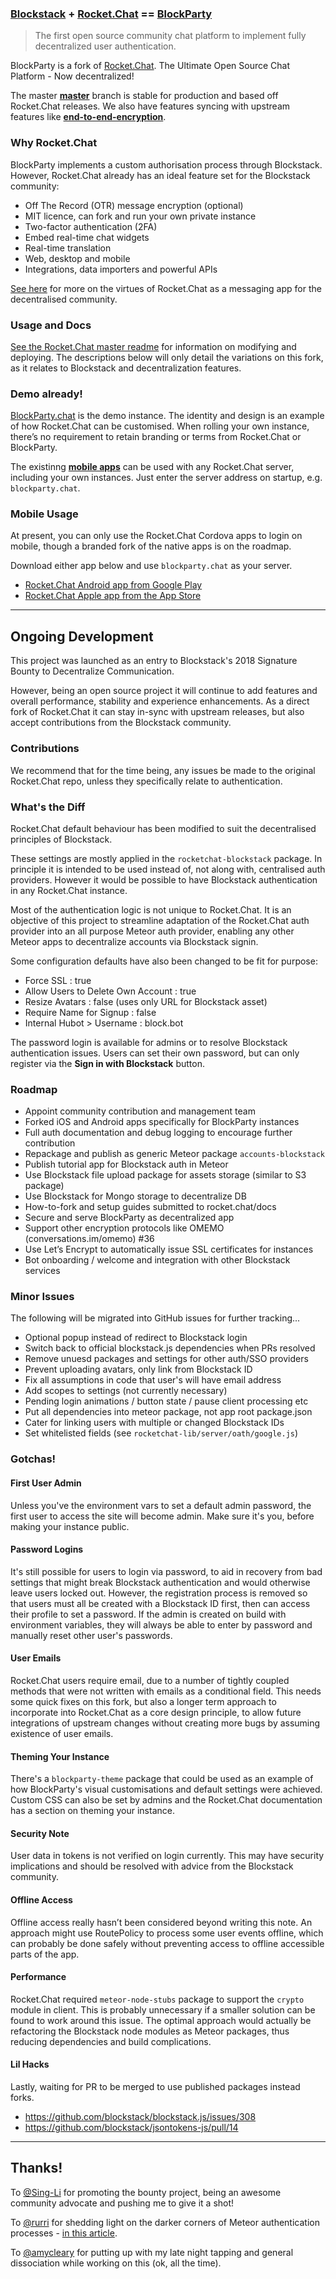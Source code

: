 [bs]:https://blockstack.org
[rc]:https://rocket.chat
[bp]:https://amazebot.github.io/blockparty
[e2e]:https://github.com/Amazebot/BlockParty/tree/feature/end-to-end-encryption
[master]:https://github.com/Amazebot/BlockParty/tree/master
[readme]:https://github.com/RocketChat/Rocket.Chat/blob/master/README.md
[android]:https://play.google.com/store/apps/details?id=com.konecty.rocket.chat
[apple]:https://itunes.apple.com/us/app/rocket-chat/id1028869439?mt=8

### [Blockstack][bs] + [Rocket.Chat][rc] == [BlockParty][bp]

> The first open source community chat platform to implement fully decentralized
> user authentication.

BlockParty is a fork of [Rocket.Chat](https://rocket.chat).
The Ultimate Open Source Chat Platform - Now decentralized!

The master [**master**][master] branch is stable for production and based off
Rocket.Chat releases. We also have features syncing with upstream features like
[**end-to-end-encryption**][e2e].

### Why Rocket.Chat

BlockParty implements a custom authorisation process through Blockstack.
However, Rocket.Chat already has an ideal feature set for the Blockstack
community:

- Off The Record (OTR) message encryption (optional)
- MIT licence, can fork and run your own private instance
- Two-factor authentication (2FA)
- Embed real-time chat widgets
- Real-time translation
- Web, desktop and mobile
- Integrations, data importers and powerful APIs

[See here](https://github.com/aragon/governance/issues/7) for more on the
virtues of Rocket.Chat as a messaging app for the decentralised community.

### Usage and Docs

[See the Rocket.Chat master readme][readme] for information on modifying and
deploying. The descriptions below will only detail the variations on this fork,
as it relates to Blockstack and decentralization features.

### Demo already!

[BlockParty.chat](blockparty.chat) is the demo instance. The identity and design
is an example of how Rocket.Chat can be customised. When rolling your own
instance, there’s no requirement to retain branding or terms from Rocket.Chat
or BlockParty.

The existinng [**mobile apps**](https://rocket.chat/download) can be used with
any Rocket.Chat server, including your own instances. Just enter the server
address on startup, e.g. `blockparty.chat`.

### Mobile Usage

At present, you can only use the Rocket.Chat Cordova apps to login on mobile,
though a branded fork of the native apps is on the roadmap.


Download either app below and use `blockparty.chat` as your server.

- [Rocket.Chat Android app from Google Play][android]
- [Rocket.Chat Apple app from the App Store][apple]

___

## Ongoing Development

This project was launched as an entry to Blockstack's 2018 Signature Bounty
to Decentralize Communication.

However, being an open source project it will continue to add features and
overall performance, stability and experience enhancements. As a direct fork of
Rocket.Chat it can stay in-sync with upstream releases, but also accept
contributions from the Blockstack community.

### Contributions

We recommend that for the time being, any issues be made to the original
Rocket.Chat repo, unless they specifically relate to authentication.

### What's the Diff

Rocket.Chat default behaviour has been modified to suit the decentralised
principles of Blockstack.

These settings are mostly applied in the `rocketchat-blockstack` package. In
principle it is intended to be used instead of, not along with, centralised
auth providers. However it would be possible to have Blockstack authentication
in any Rocket.Chat instance.

Most of the authentication logic is not unique to Rocket.Chat. It is an
objective of this project to streamline adaptation of the Rocket.Chat auth
provider into an all purpose Meteor auth provider, enabling any other Meteor
apps to decentralize accounts via Blockstack signin.

Some configuration defaults have also been changed to be fit for purpose:

- Force SSL : true
- Allow Users to Delete Own Account : true
- Resize Avatars : false (uses only URL for Blockstack asset)
- Require Name for Signup : false
- Internal Hubot > Username : block.bot

The password login is available for admins or to resolve Blockstack
authentication issues. Users can set their own password, but can only register
via the **Sign in with Blockstack** button.

### Roadmap

- Appoint community contribution and management team
- Forked iOS and Android apps specifically for BlockParty instances
- Full auth documentation and debug logging to encourage further contribution
- Repackage and publish as generic Meteor package `accounts-blockstack`
- Publish tutorial app for Blockstack auth in Meteor
- Use Blockstack file upload package for assets storage (similar to S3 package)
- Use Blockstack for Mongo storage to decentralize DB
- How-to-fork and setup guides submitted to rocket.chat/docs
- Secure and serve BlockParty as decentralized app
- Support other encryption protocols like OMEMO (conversations.im/omemo) #36
- Use Let’s Encrypt to automatically issue SSL certificates for instances
- Bot onboarding / welcome and integration with other Blockstack services

### Minor Issues

The following will be migrated into GitHub issues for further tracking...

- Optional popup instead of redirect to Blockstack login
- Switch back to official blockstack.js dependencies when PRs resolved
- Remove unuesd packages and settings for other auth/SSO providers
- Prevent uploading avatars, only link from Blockstack ID
- Fix all assumptions in code that user's will have email address
- Add scopes to settings (not currently necessary)
- Pending login animations / button state / pause client processing etc
- Put all dependencies into meteor package, not app root package.json
- Cater for linking users with multiple or changed Blockstack IDs
- Set whitelisted fields (see `rocketchat-lib/server/oath/google.js`)

### Gotchas!

#### First User Admin

Unless you've the environment vars to set a default admin password, the first
user to access the site will become admin. Make sure it's you, before making
your instance public.

#### Password Logins

It's still possible for users to login via password, to aid in recovery from bad
settings that might break Blockstack authentication and would otherwise leave
users locked out. However, the registration process is removed so that users
must all be created with a Blockstack ID first, then can access their profile
to set a password. If the admin is created on build with environment variables,
they will always be able to enter by password and manually reset other user's
passwords.

#### User Emails

Rocket.Chat users require email, due to a number of tightly coupled methods
that were not written with emails as a conditional field. This needs some quick
fixes on this fork, but also a longer term approach to incorporate into
Rocket.Chat as a core design principle, to allow future integrations of upstream
changes without creating more bugs by assuming existence of user emails.

#### Theming Your Instance

There's a `blockparty-theme` package that could be used as an example of how
BlockParty's visual customisations and default settings were achieved. Custom
CSS can also be set by admins and the Rocket.Chat documentation has a section
on theming your instance.

#### Security Note

User data in tokens is not verified on login currently. This may have security
implications and should be resolved with advice from the Blockstack community.

#### Offline Access

Offline access really hasn’t been considered beyond writing this note. An
approach might use RoutePolicy to process some user events offline, which can
probably be done safely without preventing access to offline accessible parts
of the app.

#### Performance

Rocket.Chat required `meteor-node-stubs` package to support the `crypto` module
in client. This is probably unnecessary if a smaller solution can be found to
work around this issue. The optimal approach would actually be refactoring the
Blockstack node modules as Meteor packages, thus reducing dependencies and
build complications.

#### Lil Hacks

Lastly, waiting for PR to be merged to use published packages instead forks.
- https://github.com/blockstack/blockstack.js/issues/308
- https://github.com/blockstack/jsontokens-js/pull/14

___

## Thanks!

To [@Sing-Li](https://github.com/Sing-Li) for promoting the bounty project,
being an awesome community advocate and pushing me to give it a shot!

[article]:https://www.rurri.com/articles/Creating-a-custom-authentication-service-in-Meteor.html
To [@rurri](https://https://github.com/rurri) for shedding light on the darker
corners of Meteor authentication processes - [in this article][article].

To [@amycleary](https://github.com/amycleary) for putting up with my late night
tapping and general dissociation while working on this (ok, all the time).
